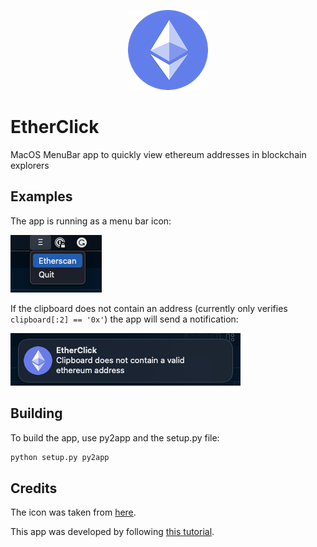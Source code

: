 <p align="center">
  <img src="./images/icon.png">
</p>

# EtherClick
MacOS MenuBar app to quickly view ethereum addresses in blockchain explorers

## Examples
The app is running as a menu bar icon:

![Menu Bar](./images/menu.png)

If the clipboard does not contain an address (currently only verifies `clipboard[:2] == '0x'`) the app will send a notification:

![Notification Example](./images/notification.png)

## Building

To build the app, use py2app and the setup.py file:

```bash
python setup.py py2app
```

## Credits

The icon was taken from [here](https://iconarchive.com/show/cryptocurrency-flat-icons-by-cjdowner/Ethereum-ETH-icon.html).

This app was developed by following [this tutorial](https://camillovisini.com/article/create-macos-menu-bar-app-pomodoro/).
